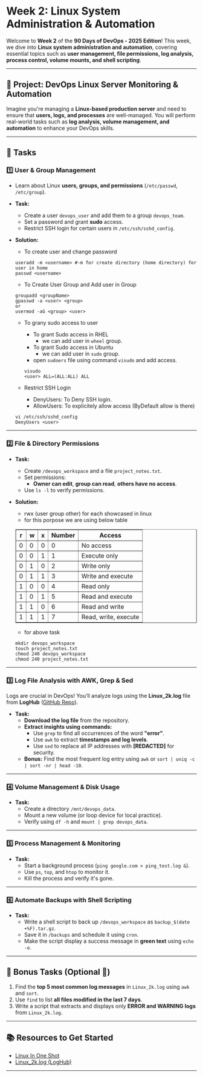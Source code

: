 # Week 2: Linux System Administration & Automation

Welcome to **Week 2** of the **90 Days of DevOps - 2025 Edition**! This week, we dive into **Linux system administration and automation**, covering essential topics such as **user management, file permissions, log analysis, process control, volume mounts, and shell scripting**.

---

## 🚀 Project: DevOps Linux Server Monitoring & Automation
Imagine you're managing a **Linux-based production server** and need to ensure that **users, logs, and processes** are well-managed. You will perform real-world tasks such as **log analysis, volume management, and automation** to enhance your DevOps skills.

---

## 📌 Tasks

### **1️⃣ User & Group Management**
- Learn about Linux **users, groups, and permissions** (`/etc/passwd`, `/etc/group`).
- **Task:**  
  - Create a user `devops_user` and add them to a group `devops_team`.
  - Set a password and grant **sudo** access.
  - Restrict SSH login for certain users in `/etc/ssh/sshd_config`.

- **Solution:**
  - To create user and change password
  ```shell
  useradd -m <username> #-m for create directory (home directory) for user in home
  passwd <username>
  ```

  - To Create User Group and Add user in Group
  ```shell
  groupadd <groupName>
  gpasswd -a <user> <group>
  or
  usermod -aG <group> <user>
  ```

  - To grany sudo access to user
    - To grant Sudo access in RHEL
      - we can add user in `wheel` group.
    - To grant Sudo access in Ubuntu
      - we can add user in `sudo` group.
    - open `sudoers` file using command `visudo` and add access.
    ```shell
    visudo
    <user> ALL=(ALL:ALL) ALL
    ```
  
  - Restrict SSH Login
    - DenyUsers: To Deny SSH login.
    - AllowUsers: To explicitely allow access (ByDefault allow is there)
  ```shell
  vi /etc/ssh/sshd_config
  DenyUsers <user>
  ```
---

### **2️⃣ File & Directory Permissions**
- **Task:**  
  - Create `/devops_workspace` and a file `project_notes.txt`.
  - Set permissions:
    - **Owner can edit**, **group can read**, **others have no access**.
  - Use `ls -l` to verify permissions.

- **Solution:**
  - rwx (user group other) for each showcased in linux
  - for this porpose we are using below table
  <table border="1" cellpadding="5" cellspacing="0">
    <thead>
      <tr>
        <th>r</th>
        <th>w</th>
        <th>x</th>
        <th>Number</th>
        <th>Access</th>
      </tr>
    </thead>
    <tbody>
      <tr>
        <td>0</td>
        <td>0</td>
        <td>0</td>
        <td>0</td>
        <td>No access</td>
      </tr>
      <tr>
        <td>0</td>
        <td>0</td>
        <td>1</td>
        <td>1</td>
        <td>Execute only</td>
      </tr>
      <tr>
        <td>0</td>
        <td>1</td>
        <td>0</td>
        <td>2</td>
        <td>Write only</td>
      </tr>
      <tr>
        <td>0</td>
        <td>1</td>
        <td>1</td>
        <td>3</td>
        <td>Write and execute</td>
      </tr>
      <tr>
        <td>1</td>
        <td>0</td>
        <td>0</td>
        <td>4</td>
        <td>Read only</td>
      </tr>
      <tr>
        <td>1</td>
        <td>0</td>
        <td>1</td>
        <td>5</td>
        <td>Read and execute</td>
      </tr>
      <tr>
        <td>1</td>
        <td>1</td>
        <td>0</td>
        <td>6</td>
        <td>Read and write</td>
      </tr>
      <tr>
        <td>1</td>
        <td>1</td>
        <td>1</td>
        <td>7</td>
        <td>Read, write, execute</td>
      </tr>
    </tbody>
  </table>

  - for above task 
  ```shell
  mkdir devops_workspace
  touch project_notes.txt
  chmod 240 devops_workspace
  chmod 240 project_notes.txt
  ```

---

### **3️⃣ Log File Analysis with AWK, Grep & Sed**
Logs are crucial in DevOps! You’ll analyze logs using the **Linux_2k.log** file from **LogHub** ([GitHub Repo](https://github.com/logpai/loghub/blob/master/Linux/Linux_2k.log)).

- **Task:**  
  - **Download the log file** from the repository.
  - **Extract insights using commands:**
    - Use `grep` to find all occurrences of the word **"error"**.
    - Use `awk` to extract **timestamps and log levels**.
    - Use `sed` to replace all IP addresses with **[REDACTED]** for security.
  - **Bonus:** Find the most frequent log entry using `awk` or `sort | uniq -c | sort -nr | head -10`.

---

### **4️⃣ Volume Management & Disk Usage**
- **Task:**  
  - Create a directory `/mnt/devops_data`.
  - Mount a new volume (or loop device for local practice).
  - Verify using `df -h` and `mount | grep devops_data`.

---

### **5️⃣ Process Management & Monitoring**
- **Task:**  
  - Start a background process (`ping google.com > ping_test.log &`).
  - Use `ps`, `top`, and `htop` to monitor it.
  - Kill the process and verify it's gone.

---

### **6️⃣ Automate Backups with Shell Scripting**
- **Task:**  
  - Write a shell script to back up `/devops_workspace` as `backup_$(date +%F).tar.gz`.
  - Save it in `/backups` and schedule it using `cron`.
  - Make the script display a success message in **green text** using `echo -e`.

---

## 🎯 Bonus Tasks (Optional 🚀)
1. Find the **top 5 most common log messages** in `Linux_2k.log` using `awk` and `sort`.
2. Use `find` to list **all files modified in the last 7 days**.
3. Write a script that extracts and displays only **ERROR and WARNING logs** from `Linux_2k.log`.

---

## 📚 Resources to Get Started
- [Linux In One Shot](https://youtu.be/e01GGTKmtpc?si=FSVNFRwdNC0NZeba)
- [Linux_2k.log (LogHub)](https://github.com/logpai/loghub/blob/master/Linux/Linux_2k.log)

---
